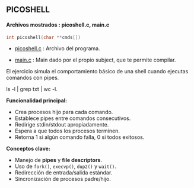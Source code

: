 ## PICOSHELL

#### Archivos mostrados : picoshell.c, main.c

```c
int	picoshell(char **cmds[])
```

- [picoshell.c](./picoshell.c) : Archivo del programa.

- [main.c](./main.c) : Main dado por el propio subject, que te permite compilar.

El ejercicio simula el comportamiento básico de una shell cuando ejecutas comandos con pipes.

ls -l | grep txt | wc -l.

**Funcionalidad principal:**
- Crea procesos hijo para cada comando.
- Establece pipes entre comandos consecutivos.
- Redirige stdin/stdout apropiadamente.
- Espera a que todos los procesos terminen.
- Retorna 1 si algún comando falla, 0 si todos exitosos.

**Conceptos clave:**
- Manejo de **pipes** y **file descriptors**.
- Uso de `fork()`, `execvp()`, `dup2()` y `wait()`.
- Redirección de entrada/salida estándar.
- Sincronización de procesos padre/hijo.
